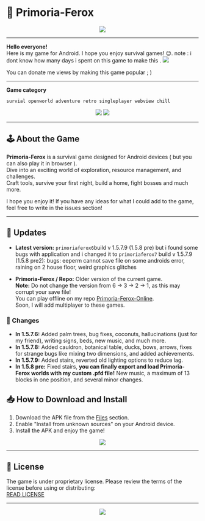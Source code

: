 # 🗿 Primoria-Ferox 

<p align="center">
    <img src="https://img.shields.io/badge/PLAY%20ONLINE%20!-green?style=for-the-badge&logo=gamepad&logoColor=white" href="https://kashumy.github.io/Primoria-Ferox-Latest">
</p>
  
---


**Hello everyone!**  
Here is my game for Android. I hope you enjoy survival games! 😉.
note : i dont know how many days i spent on this game to make this .
 <img src="https://img.shields.io/badge/The%20game%20is%20free.%20But%20I%20would%20be%20very%20grateful%20if%20you%20share%20it%20with%20your%20friends%20%3B%29-coral?style=for-the-badge&logo=gamepad&logoColor=white">

You can donate me views by making this game popular ; )
___

**Game category** 
```
survial openworld adventure retro singleplayer webview chill

```
<p align="center">
  <img src="https://img.shields.io/badge/Made%20with-JavaScript-yellow?style=for-the-badge&logo=javascript&logoColor=white">
  <img src="https://img.shields.io/badge/Made%20with-HTML-orange?style=for-the-badge&logo=html5&logoColor=white">
   
</p>

---

## 🕹️ About the Game

**Primoria-Ferox** is a survival game designed for Android devices ( but you can also play it in browser ).  
Dive into an exciting world of exploration, resource management, and challenges.  
Craft tools, survive your first night, build a home, fight bosses and much more.


I hope you enjoy it! If you have any ideas for what I could add to the game, feel free to write in the issues section! 

---

## 🔄 Updates

- **Latest version:** `primoriaferox6`build v 1.5.7.9 (1.5.8 pre)
 but i found some bugs with application and i changed it to `primoriaferox7` build v 1.5.7.9 (1.5.8 pre2): bugs: eeperm cannot save file on some androids error, raining on 2 house floor, weird graphics glitches 

- **Primoria-Ferox / Repo:** Older version of the current game.  
  **Note:** Do not change the version from 6 -> 3 -> 2 -> 1, as this may corrupt your save file!  
  You can play offline on my repo [Primoria-Ferox-Online](https://kashumy.github.io/Primoria-Ferox-Latest).  
  Soon, I will add multiplayer to these games.  
   

### 📜 Changes
- **In 1.5.7.6:** Added palm trees, bug fixes, coconuts, hallucinations (just for my friend), writing signs, beds, new music, and much more.
- **In 1.5.7.8:** Added cauldron, botanical table, ducks, bows, arrows, fixes for strange bugs like mixing two dimensions, and added achievements.
- **In 1.5.7.9:** Added stairs, reverted old lighting options to reduce lag.
- **In 1.5.8 pre:** Fixed stairs, **you can finally export and load Primoria-Ferox worlds with my custom .pfd file!** New music, a maximum of 13 blocks in one position, and several minor changes.

## 📥 How to Download and Install

1. Download the APK file from the [Files](https://github.com/Kashumy/Primoria-Ferox-Download/releases/tag/game) section.
2. Enable "Install from unknown sources" on your Android device.
3. Install the APK and enjoy the game!

<p align="center">
  <a href="https://github.com/Kashumy/Primoria-Ferox-Download/releases/tag/game">
    <img src="https://img.shields.io/badge/Download-Game-aqua?style=for-the-badge">
  </a>
</p>

---

## 📜 License

The game is under proprietary license. Please review the terms of the license before using or distributing:  
[READ LICENSE](https://github.com/Kashumy/Primoria-Ferox-Download/blob/main/LICENSE.txt)

---

<p align="center">
  <a href="https://github.com/Kashumy/Primoria-Ferox-Download/blob/main/LICENSE.txt">
    <img src="https://img.shields.io/badge/READ-LICENSE-blue?style=for-the-badge">
  </a>
</p>
